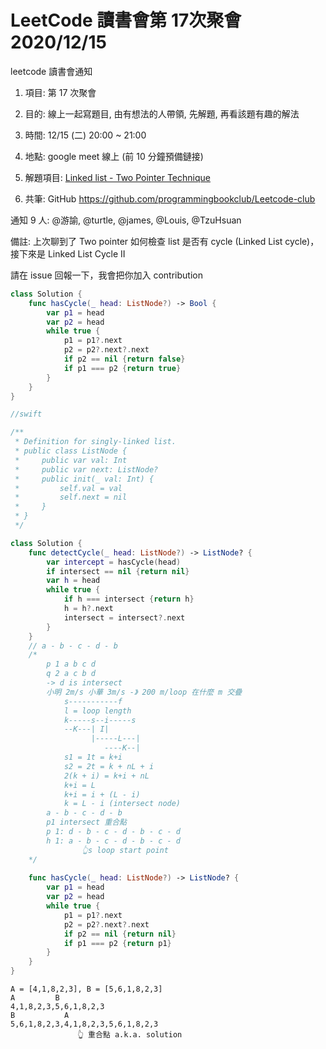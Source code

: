 # LeetCode 讀書會第 17次聚會 2020/12/15

leetcode 讀書會通知
1. 項目: 第 17 次聚會
2. 目的: 線上一起寫題目, 由有想法的人帶領, 先解題, 再看該題有趣的解法
3. 時間: 12/15 (二) 20:00 ~ 21:00
4. 地點: google meet 線上 (前 10 分鐘預備鏈接)
5. 解題項目:  [Linked list - Two Pointer Technique](https://leetcode.com/explore/learn/card/linked-list/214/two-pointer-technique/)

6. 共筆: GitHub https://github.com/programmingbookclub/Leetcode-club

通知 9 人: @游諭, @turtle, @james, @Louis, @TzuHsuan

備註: 上次聊到了 Two pointer 如何檢查 list 是否有 cycle (Linked List cycle)，接下來是 Linked List Cycle II

請在 issue 回報一下，我會把你加入 contribution

```swift
class Solution {
    func hasCycle(_ head: ListNode?) -> Bool {
        var p1 = head
        var p2 = head
        while true {
            p1 = p1?.next
            p2 = p2?.next?.next
            if p2 == nil {return false}
            if p1 === p2 {return true}
        }
    }
}
```

```swift
//swift

/**
 * Definition for singly-linked list.
 * public class ListNode {
 *     public var val: Int
 *     public var next: ListNode?
 *     public init(_ val: Int) {
 *         self.val = val
 *         self.next = nil
 *     }
 * }
 */

class Solution {
    func detectCycle(_ head: ListNode?) -> ListNode? {
        var intercept = hasCycle(head) 
        if intersect == nil {return nil} 
        var h = head
        while true {
            if h === intersect {return h}
            h = h?.next
            intersect = intersect?.next
        }
    }
    // a - b - c - d - b
    /*
        p 1 a b c d 
        q 2 a c b d  
        -> d is intersect
        小明 2m/s 小華 3m/s -》 200 m/loop 在什麼 m 交疊
            s-----------f
            l = loop length
            k-----s--i-----s
            --K---| I|
                  |-----L---|
                     ----K--|
            s1 = 1t = k+i 
            s2 = 2t = k + nL + i
            2(k + i) = k+i + nL
            k+i = L 
            k+i = i + (L - i)
            k = L - i (intersect node)
        a - b - c - d - b
        p1 intersect 重合點
        p 1: d - b - c - d - b - c - d
        h 1: a - b - c - d - b - c - d
                👆s loop start point
    */
    
    func hasCycle(_ head: ListNode?) -> ListNode? {
        var p1 = head
        var p2 = head
        while true {
            p1 = p1?.next
            p2 = p2?.next?.next
            if p2 == nil {return nil}
            if p1 === p2 {return p1}
        }
    }
}
```


```text
A = [4,1,8,2,3], B = [5,6,1,8,2,3]
A         B
4,1,8,2,3,5,6,1,8,2,3
B           A
5,6,1,8,2,3,4,1,8,2,3,5,6,1,8,2,3
               👆 重合點 a.k.a. solution
```
